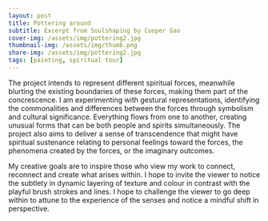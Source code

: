 ```yaml
---
layout: post
title: Pottering around
subtitle: Excerpt from Soulshaping by Cooper Gao
cover-img: /assets/img/pottering2.jpg
thumbnail-img: /assets/img/thumb.png
share-img: /assets/img/pottering2.jpg
tags: [painting, spiritual tour]
---
```



The project intends to represent different spiritual forces, meanwhile blurting the existing boundaries of these forces, making them part of the concrescence. I am experimenting with gestural representations, identifying the commonalities and differences between the forces through symbolism and cultural significance. Everything flows from one to another, creating unusual forms that can be both people and spirits simultaneously. The project also aims to deliver a sense of transcendence that might have spiritual sustenance relating to personal feelings toward the forces, the phenomena created by the forces, or the imaginary outcomes.


My creative goals are to inspire those who view my work to connect, reconnect and create what arises within. I hope to invite the viewer to notice the subtlety in dynamic layering of texture and colour in contrast with the playful brush strokes and lines. I hope to challenge the viewer to go deep within to attune to the experience of the senses and notice a mindful shift in perspective. 

